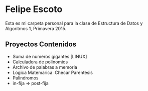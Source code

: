 # Felipe Escoto
Esta es mi carpeta personal para la clase de Estructura de Datos y Algoritmos 1, Primavera 2015.

## Proyectos Contenidos 
- Suma de numeros gigantes [LINUX] 
- Calculadora de polinomios
- Archivo de palabras a memoria
- Logica Matemarica: Checar Parentesis
- Palindromos
- in-fija => post-fija
